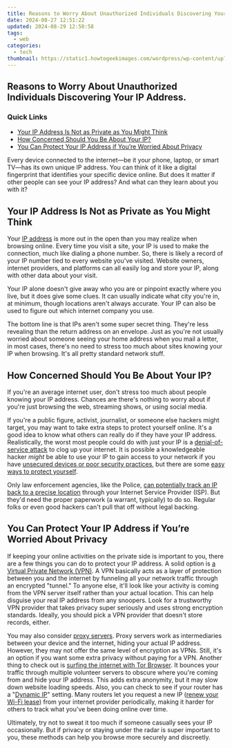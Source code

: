 ```yaml
---
title: Reasons to Worry About Unauthorized Individuals Discovering Your IP Address.
date: 2024-08-27 12:51:22
updated: 2024-08-29 12:50:58
tags:
  - web
categories:
  - tech
thumbnail: https://static1.howtogeekimages.com/wordpress/wp-content/uploads/2024/08/a-phone-with-an-ip-address-and-several-people-around-it.jpg
---
```


## Reasons to Worry About Unauthorized Individuals Discovering Your IP Address.

### Quick Links

* [Your IP Address Is Not as Private as You Might Think](https://fox-direct.techidaily.com/the-top-pick-for-new-dronists-a-deep-look-at-syma-x5c/)
* [How Concerned Should You Be About Your IP?](https://fox-friendly.techidaily.com/updated-ultimate-sfpr-levels-in-slow-motion-content/)
* [You Can Protect Your IP Address if You’re Worried About Privacy](https://some-tips.techidaily.com/updated-seamless-integration-combining-b-roll-and-main-scenes/)

 Every device connected to the internet—be it your phone, laptop, or smart TV—has its own unique IP address. You can think of it like a digital fingerprint that identifies your specific device online. But does it matter if other people can see your IP address? And what can they learn about you with it?

##  Your IP Address Is Not as Private as You Might Think

 Your [IP address](https://fake-location.techidaily.com/fake-the-location-to-get-around-the-mlb-blackouts-on-apple-iphone-14-pro-drfone-by-drfone-virtual-ios/) is more out in the open than you may realize when browsing online. Every time you visit a site, your IP is used to make the connection, much like dialing a phone number. So, there is likely a record of your IP number tied to every website you've visited. Website owners, internet providers, and platforms can all easily log and store your IP, along with other data about your visit.

 Your IP alone doesn't give away who you are or pinpoint exactly where you live, but it does give some clues. It can usually indicate what city you're in, at minimum, though locations aren't always accurate. Your IP can also be used to figure out which internet company you use.

 The bottom line is that IPs aren't some super secret thing. They're less revealing than the return address on an envelope. Just as you're not usually worried about someone seeing your home address when you mail a letter, in most cases, there's no need to stress too much about sites knowing your IP when browsing. It's all pretty standard network stuff.

##  How Concerned Should You Be About Your IP? 

 If you're an average internet user, don't stress too much about people knowing your IP address. Chances are there's nothing to worry about if you're just browsing the web, streaming shows, or using social media. 

 If you're a public figure, activist, journalist, or someone else hackers might target, you may want to take extra steps to protect yourself online. It's a good idea to know what others can really do if they have your IP address. Realistically, the worst most people could do with just your IP is a [denial-of-service attack](https://techtrends.techidaily.com/easy-steps-transferring-documents-from-your-printer-to-pc/) to clog up your internet. It is possible a knowledgeable hacker _might_ be able to use your IP to gain access to your network if you have [unsecured devices or poor security practices](https://win-howtos.techidaily.com/victory-over-obs-capture-failures-say-goodbye-to-the-infamous-black-screen/), but there are some [easy ways to protect yourself](https://instagram-video-recordings.techidaily.com/updated-2024-approved-navigating-the-copyright-symphony-of-instagrams-sounds/). 

 Only law enforcement agencies, like the Police, [can potentially track an IP back to a precise location](https://fox-info.techidaily.com/new-elevate-your-photo-treasury-in-the-cloud-free-and-paid-storage-for-everyone/) through your Internet Service Provider (ISP). But they'd need the proper paperwork (a warrant, typically) to do so. Regular folks or even good hackers can't pull that off without legal backing.

##  You Can Protect Your IP Address if You’re Worried About Privacy

 If keeping your online activities on the private side is important to you, there are a few things you can do to protect your IP address. A solid option is [a Virtual Private Network (VPN)](https://extra-guidance.techidaily.com/2024-approved-masterclass-in-3d-color-grading-with-custom-luts/). A VPN basically acts as a layer of protection between you and the internet by funneling all your network traffic through an encrypted "tunnel." To anyone else, it'll look like your activity is coming from the VPN server itself rather than your actual location. This can help disguise your real IP address from any snoopers. Look for a trustworthy VPN provider that takes privacy super seriously and uses strong encryption standards. Ideally, you should pick a VPN provider that doesn't store records, either. 

 You may also consider [proxy servers](https://screen-sharing-recording.techidaily.com/updated-5-top-rated-hd-webcam-conferencing-recorder-tools/). Proxy servers work as intermediaries between your device and the internet, hiding your actual IP address. However, they may not offer the same level of encryption as VPNs. Still, it's an option if you want some extra privacy without paying for a VPN. Another thing to check out is [surfing the internet with Tor Browser](https://fox-blue.techidaily.com/updated-in-2024-set-the-atmosphere-musical-statuses/). It bounces your traffic through multiple volunteer servers to obscure where you're coming from and hide your IP address. This adds extra anonymity, but it may slow down website loading speeds. Also, you can check to see if your router has a "[Dynamic IP](https://extra-resources.techidaily.com/improving-the-endurance-of-your-gopro-power-source/)" setting. Many routers let you request a new IP ([renew your Wi-Fi lease](https://sound-issues.techidaily.com/fixing-issues-with-a-nonfunctional-logitech-camera-and-mic/)) from your internet provider periodically, making it harder for others to track what you've been doing online over time.

 Ultimately, try not to sweat it too much if someone casually sees your IP occasionally. But if privacy or staying under the radar is super important to you, these methods can help you browse more securely and discreetly.

<ins class="adsbygoogle"
     style="display:block"
     data-ad-format="autorelaxed"
     data-ad-client="ca-pub-7571918770474297"
     data-ad-slot="1223367746"></ins>



<ins class="adsbygoogle"
     style="display:block"
     data-ad-client="ca-pub-7571918770474297"
     data-ad-slot="8358498916"
     data-ad-format="auto"
     data-full-width-responsive="true"></ins>
